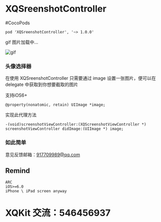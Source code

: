 # XQSreenshotController


#CocoPods
```
pod 'XQSreenshotController', '~> 1.0.0'
```

gif 图片加载中...

![gif](https://github.com/weakGG/XQSreenshotController/blob/master/gif/selectimage.gif)

### 头像选择器

在使用 XQSreenshotController 只需要通过 image 设置一张图片，便可以在 delegate 中获取到你想要截取的图片

支持iOS6+
```
@property(nonatomic, retain) UIImage *image;  
```
实现此代理方法
```
-(void)screenshotViewController:(XQScreenshotViewController *) screenshotViewController didImage:(UIImage *) image;  
```
### 如此简单

意见反馈邮箱：917709989@qq.com

## Remind

```
ARC
iOS>=6.0
iPhone \ iPad screen anyway
```

# XQKit 交流：546456937


